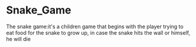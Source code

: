 # Snake_Game
The snake game:it's a children game that begins with the player trying to eat food for the snake to grow up, in case the snake hits the wall or himself, he will die
